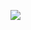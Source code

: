 <img src="https://github-readme-stats.vercel.app/api/top-langs/?username=Samg381&exclude_repo=Firefighter-Loadout-Configurator,Double-Pendulum-Solver,Full-State-Feedback-Controller,SimRip,Newegg-Bot"/> <!-- Hide quick projects -->
